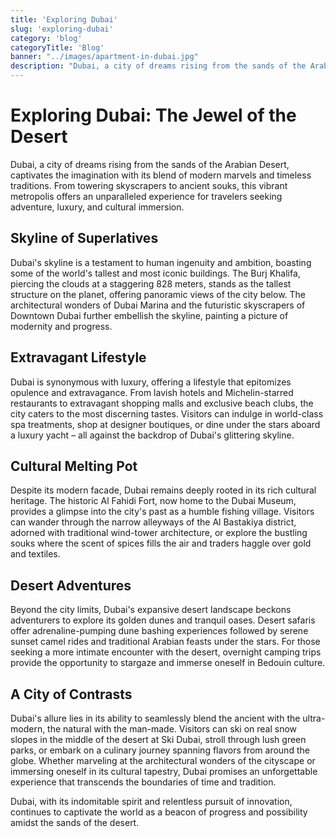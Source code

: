 ```yaml
---
title: 'Exploring Dubai'
slug: 'exploring-dubai'
category: 'blog'
categoryTitle: 'Blog'
banner: "../images/apartment-in-dubai.jpg"
description: "Dubai, a city of dreams rising from the sands of the Arabian Desert"
---
```


# Exploring Dubai: The Jewel of the Desert

Dubai, a city of dreams rising from the sands of the Arabian Desert, captivates the imagination with its blend of modern marvels and timeless traditions. From towering skyscrapers to ancient souks, this vibrant metropolis offers an unparalleled experience for travelers seeking adventure, luxury, and cultural immersion.

## Skyline of Superlatives

Dubai's skyline is a testament to human ingenuity and ambition, boasting some of the world's tallest and most iconic buildings. The Burj Khalifa, piercing the clouds at a staggering 828 meters, stands as the tallest structure on the planet, offering panoramic views of the city below. The architectural wonders of Dubai Marina and the futuristic skyscrapers of Downtown Dubai further embellish the skyline, painting a picture of modernity and progress.

## Extravagant Lifestyle

Dubai is synonymous with luxury, offering a lifestyle that epitomizes opulence and extravagance. From lavish hotels and Michelin-starred restaurants to extravagant shopping malls and exclusive beach clubs, the city caters to the most discerning tastes. Visitors can indulge in world-class spa treatments, shop at designer boutiques, or dine under the stars aboard a luxury yacht – all against the backdrop of Dubai's glittering skyline.

## Cultural Melting Pot

Despite its modern facade, Dubai remains deeply rooted in its rich cultural heritage. The historic Al Fahidi Fort, now home to the Dubai Museum, provides a glimpse into the city's past as a humble fishing village. Visitors can wander through the narrow alleyways of the Al Bastakiya district, adorned with traditional wind-tower architecture, or explore the bustling souks where the scent of spices fills the air and traders haggle over gold and textiles.

## Desert Adventures

Beyond the city limits, Dubai's expansive desert landscape beckons adventurers to explore its golden dunes and tranquil oases. Desert safaris offer adrenaline-pumping dune bashing experiences followed by serene sunset camel rides and traditional Arabian feasts under the stars. For those seeking a more intimate encounter with the desert, overnight camping trips provide the opportunity to stargaze and immerse oneself in Bedouin culture.

## A City of Contrasts

Dubai's allure lies in its ability to seamlessly blend the ancient with the ultra-modern, the natural with the man-made. Visitors can ski on real snow slopes in the middle of the desert at Ski Dubai, stroll through lush green parks, or embark on a culinary journey spanning flavors from around the globe. Whether marveling at the architectural wonders of the cityscape or immersing oneself in its cultural tapestry, Dubai promises an unforgettable experience that transcends the boundaries of time and tradition.

Dubai, with its indomitable spirit and relentless pursuit of innovation, continues to captivate the world as a beacon of progress and possibility amidst the sands of the desert.
